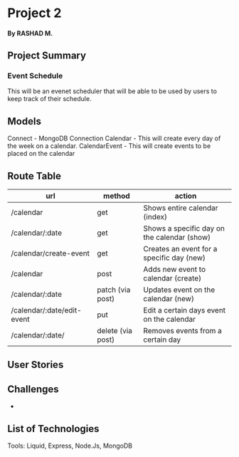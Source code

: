 # Project 2

#### By RASHAD M.

## Project Summary

### Event Schedule

This will be an evenet scheduler that will be able to be used by users to keep track of their schedule.

## Models

Connect - MongoDB Connection
Calendar - This will create every day of the week on a calendar.
CalendarEvent - This will create events to be placed on the calendar

## Route Table

| url                        | method            | action                                      |
| -------------------------- | ----------------- | ------------------------------------------- |
| /calendar                  | get               | Shows entire calendar (index)               |
| /calendar/:date            | get               | Shows a specific day on the calendar (show) |
| /calendar/create-event     | get               | Creates an event for a specific day (new)   |
| /calendar                  | post              | Adds new event to calendar (create)         |
| /calendar/:date            | patch (via post)  | Updates event on the calendar (new)         |
| /calendar/:date/edit-event | put               | Edit a certain days event on the calendar   |
| /calendar/:date/           | delete (via post) | Removes events from a certain day           |

## User Stories

## Challenges

-

## List of Technologies

Tools: Liquid, Express, Node.Js, MongoDB
